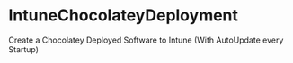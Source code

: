 # IntuneChocolateyDeployment
Create a Chocolatey Deployed Software to Intune (With AutoUpdate every Startup)
